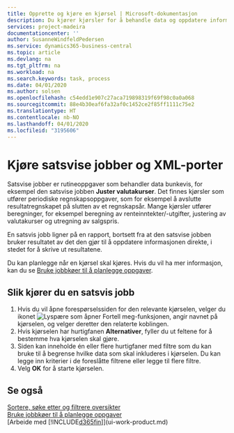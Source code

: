 ```yaml
---
title: Opprette og kjøre en kjørsel | Microsoft-dokumentasjon
description: Du kjører kjørsler for å behandle data og oppdatere informasjon, for eksempel for å gjøre periodiske regnskapsoppgaver eller beregninger.
services: project-madeira
documentationcenter: ''
author: SusanneWindfeldPedersen
ms.service: dynamics365-business-central
ms.topic: article
ms.devlang: na
ms.tgt_pltfrm: na
ms.workload: na
ms.search.keywords: task, process
ms.date: 04/01/2020
ms.author: solsen
ms.openlocfilehash: c54edd1e907c27aca719898319f69f98c0a0a068
ms.sourcegitcommit: 88e4b30eaf6fa32af0c1452ce2f85ff1111c75e2
ms.translationtype: HT
ms.contentlocale: nb-NO
ms.lasthandoff: 04/01/2020
ms.locfileid: "3195606"
---
```

# <a name="run-batch-jobs-and-xmlports"></a>Kjøre satsvise jobber og XML-porter
Satsvise jobber er rutineoppgaver som behandler data bunkevis, for eksempel den satsvise jobben **Juster valutakurser**. Det finnes kjørsler som utfører periodiske regnskapsoppgaver, som for eksempel å avslutte resultatregnskapet på slutten av et regnskapsår. Mange kjørsler utfører beregninger, for eksempel beregning av renteinntekter/-utgifter, justering av valutakurser og utregning av salgspris.

En satsvis jobb ligner på en rapport, bortsett fra at den satsvise jobben bruker resultatet av det den gjør til å oppdatere informasjonen direkte, i stedet for å skrive ut resultatene.

Du kan planlegge når en kjørsel skal kjøres. Hvis du vil ha mer informasjon, kan du se [Bruke jobbkøer til å planlegge oppgaver](admin-job-queues-schedule-tasks.md).

## <a name="to-run-a-batch-job"></a>Slik kjører du en satsvis jobb
1. Hvis du vil åpne forespørselssiden for den relevante kjørselen, velger du ikonet ![Lyspære som åpner Fortell meg-funksjonen](media/ui-search/search_small.png "Fortell hva du vil gjøre"), angir navnet på kjørselen, og velger deretter den relaterte koblingen.
2. Hvis kjørselen har hurtigfanen **Alternativer**, fyller du ut feltene for å bestemme hva kjørselen skal gjøre.
3. Siden kan inneholde én eller flere hurtigfaner med filtre som du kan bruke til å begrense hvilke data som skal inkluderes i kjørselen. Du kan legge inn kriterier i de foreslåtte filtrene eller legge til flere filtre.
4. Velg **OK** for å starte kjørselen.

## <a name="see-also"></a>Se også
[Sortere, søke etter og filtrere oversikter](ui-enter-criteria-filters.md)  
[Bruke jobbkøer til å planlegge oppgaver](admin-job-queues-schedule-tasks.md)  
[Arbeide med [!INCLUDE[d365fin](includes/d365fin_md.md)]](ui-work-product.md)
